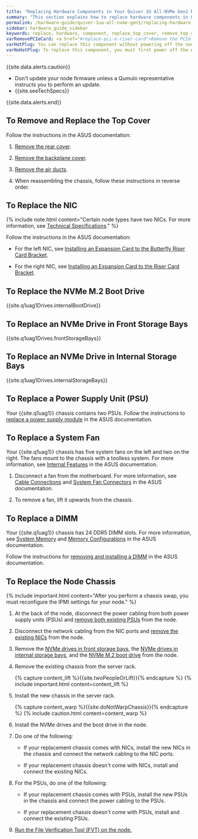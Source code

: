 ```yaml
---
title: "Replacing Hardware Components in Your Quiver 1U All-NVMe Gen1 Nodes"
summary: "This section explains how to replace hardware components in Quiver 1U All-NVMe Gen1 nodes."
permalink: /hardware-guide/quiver-1ua-all-nvme-gen1/replacing-hardware-components.html
sidebar: hardware_guide_sidebar
keywords: replace, hardware, component, replace_top_cover, remove_top_cover, top_cover, replace_pcie_riser, pcie_riser, replace_nic, nic, replace_boot_drive, boot_drive, replace_hdd, hdd, replace_nvme, nvme, replace_psu, psu, replace_fan_module, fan_module, replace_dimm, dimm, memory, replace_chassis, chassis, Quiver_1U_All-NVMe_Gen1, Quiver, Quiver_1UA
varRemovePCIeCard: <a href="#replace-pci-e-riser-card">Remove the PCIe card from the motherboard.</a>
varHotPlug: You can replace this component without powering off the node.
varNoHotPlug: To replace this component, you must first power off the node.
---
```


{{site.data.alerts.caution}}
<ul>
  <li>Don't update your node firmware unless a Qumulo representative instructs you to perform an update.</li>
  <li>{{site.seeTechSpecs}}</li>
</ul>    
{{site.data.alerts.end}}


## To Remove and Replace the Top Cover
Follow the instructions in the ASUS documentation:

1. [Remove the rear cover](https://dlcdnets.asus.com/pub/ASUS/server/RS500A-E12-RS12U/Manual/E21507_RS500A-E12-RS12U_UM_V2_WEB.pdf?model=RS500A-E12-RS12U#page=30).

1. [Remove the backplane cover](https://dlcdnets.asus.com/pub/ASUS/server/RS500A-E12-RS12U/Manual/E21507_RS500A-E12-RS12U_UM_V2_WEB.pdf?model=RS500A-E12-RS12U#page=31).

1. [Remove the air ducts](https://dlcdnets.asus.com/pub/ASUS/server/RS500A-E12-RS12U/Manual/E21507_RS500A-E12-RS12U_UM_V2_WEB.pdf?model=RS500A-E12-RS12U#page=32).

1. When reassembling the chassis, follow these instructions in reverse order.


<a id="replace-nic"></a>
## To Replace the NIC
{% include note.html content="Certain node types have two NICs. For more information, see [Technical Specifications](technical-specifications.html)." %}

Follow the instructions in the ASUS documentation:

* For the left NIC, see [Installing an Expansion Card to the Butterfly Riser Card Bracket](https://dlcdnets.asus.com/pub/ASUS/server/RS500A-E12-RS12U/Manual/E21507_RS500A-E12-RS12U_UM_V2_WEB.pdf?model=RS500A-E12-RS12U#page=52).

* For the right NIC, see [Installing an Expansion Card to the Riser Card Bracket](https://dlcdnets.asus.com/pub/ASUS/server/RS500A-E12-RS12U/Manual/E21507_RS500A-E12-RS12U_UM_V2_WEB.pdf?model=RS500A-E12-RS12U#page=50).


<a id="replace-nvme-m2-boot-drive"></a>
## To Replace the NVMe M.2 Boot Drive
{{site.q1uag1Drives.internalBootDrive}}


<a id="replace-nvme-drive-front-storage-bay"></a>
## To Replace an NVMe Drive in Front Storage Bays
{{site.q1uag1Drives.frontStorageBays}}


<a id="replace-nvme-drive-internal-storage-bay"></a>
## To Replace an NVMe Drive in Internal Storage Bays
{{site.q1uag1Drives.internalStorageBays}}


<a id="replace-psu"></a>
## To Replace a Power Supply Unit (PSU)
Your {{site.q1uag1}} chassis contains two PSUs. Follow the instructions to [replace a power supply module](https://dlcdnets.asus.com/pub/ASUS/server/RS500A-E12-RS12U/Manual/E21507_RS500A-E12-RS12U_UM_V2_WEB.pdf?model=RS500A-E12-RS12U#page=71) in the ASUS documentation.


<a id="replace-fan"></a>
## To Replace a System Fan
Your {{site.q1uag1}} chassis has five system fans on the left and two on the right. The fans mount to the chassis with a toolless system. For more information, see [Internal Features](https://dlcdnets.asus.com/pub/ASUS/server/RS500A-E12-RS12U/Manual/E21507_RS500A-E12-RS12U_UM_V2_WEB.pdf?model=RS500A-E12-RS12U#page=19) in the ASUS documentation.

1. Disconnect a fan from the motherboard. For more information, see [Cable Connections](https://dlcdnets.asus.com/pub/ASUS/server/RS500A-E12-RS12U/Manual/E21507_RS500A-E12-RS12U_UM_V2_WEB.pdf?model=RS500A-E12-RS12U#page=62) and [System Fan Connectors](https://dlcdnets.asus.com/pub/ASUS/server/RS500A-E12-RS12U/Manual/E21507_RS500A-E12-RS12U_UM_V2_WEB.pdf?model=RS500A-E12-RS12U#page=90) in the ASUS documentation.

1. To remove a fan, lift it upwards from the chassis.


<a id="replace-dimms"></a>
## To Replace a DIMM
Your {{site.q1uag1}} chassis has 24 DDR5 DIMM slots. For more information, see [System Memory](https://dlcdnets.asus.com/pub/ASUS/server/RS500A-E12-RS12U/Manual/E21507_RS500A-E12-RS12U_UM_V2_WEB.pdf?model=RS500A-E12-RS12U#page=39) and [Memory Configurations](https://dlcdnets.asus.com/pub/ASUS/server/RS500A-E12-RS12U/Manual/E21507_RS500A-E12-RS12U_UM_V2_WEB.pdf?model=RS500A-E12-RS12U#page=40) in the ASUS documentation.

Follow the instructions for [removing and installing a DIMM](https://dlcdnets.asus.com/pub/ASUS/server/RS500A-E12-RS12U/Manual/E21507_RS500A-E12-RS12U_UM_V2_WEB.pdf?model=RS500A-E12-RS12U#page=41) in the ASUS documentation.


## To Replace the Node Chassis
{% include important.html content="After you perform a chassis swap, you must reconfigure the IPMI settings for your node." %}

1. At the back of the node, disconnect the power cabling from both power supply units (PSUs) and [remove both existing PSUs](#replace-psu) from the node.

1. Disconnect the network cabling from the NIC ports and [remove the existing NICs](#replace-nic) from the node.

1. Remove the [NVMe drives in front storage bays](#replace-nvme-drive-front-storage-bay), the [NVMe drives in internal storage bays](#replace-nvme-drive-internal-storage-bay), and the [NVMe M.2 boot drive](#replace-nvme-m2-boot-drive) from the node.

1. Remove the existing chassis from the server rack.

   {% capture content_lift %}{{site.twoPeopleOrLift}}{% endcapture %}
   {% include important.html content=content_lift %}

1. Install the new chassis in the server rack.

   {% capture content_warp %}{{site.doNotWarpChassis}}{% endcapture %}
   {% include caution.html content=content_warp %}

1. Install the NVMe drives and the boot drive in the node.

1. Do one of the following:

   * If your replacement chassis comes with NICs, install the new NICs in the chassis and connect the network cabling to the NIC ports.
   
   * If your replacement chassis doesn't come with NICs, install and connect the existing NICs.

1. For the PSUs, do one of the following:

   * If your replacement chassis comes with PSUs, install the new PSUs in the chassis and connect the power cabling to the PSUs.

   * If your replacement chassis doesn't come with PSUs, install and connect the existing PSUs.

1. [Run the File Verification Tool (FVT) on the node.](getting-started.html#step-2-boot-by-using-the-qumulo-core-usb-drive-installer)
